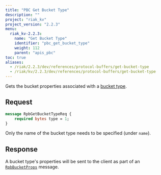 ```yaml
---
title: "PBC Get Bucket Type"
description: ""
project: "riak_kv"
project_version: "2.2.3"
menu:
  riak_kv-2.2.3:
    name: "Get Bucket Type"
    identifier: "pbc_get_bucket_type"
    weight: 112
    parent: "apis_pbc"
toc: true
aliases:
  - /riak/2.2.3/dev/references/protocol-buffers/get-bucket-type
  - /riak/kv/2.2.3/dev/references/protocol-buffers/get-bucket-type
---
```


Gets the bucket properties associated with a [bucket type](/riak/kv/2.2.3/using/cluster-operations/bucket-types).

## Request

```protobuf
message RpbGetBucketTypeReq {
    required bytes type = 1;
}
```

Only the name of the bucket type needs to be specified (under `name`).

## Response

A bucket type's properties will be sent to the client as part of an
[`RpbBucketProps`](/riak/kv/2.2.3/developing/api/protocol-buffers/get-bucket-props) message.
